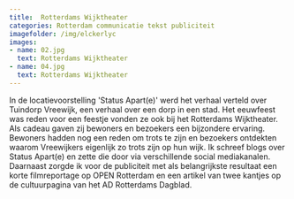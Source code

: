 ```yaml
---
title:  Rotterdams Wijktheater
categories: Rotterdam communicatie tekst publiciteit
imagefolder: /img/elckerlyc
images:
- name: 02.jpg
  text: Rotterdams Wijktheater
- name: 04.jpg
  text: Rotterdams Wijktheater
---
```


In de locatievoorstelling 'Status Apart(e)' werd het verhaal verteld over Tuindorp Vreewijk, een verhaal over een dorp in een stad. Het eeuwfeest was reden voor een feestje vonden ze ook bij het Rotterdams Wijktheater. Als cadeau gaven zij bewoners en bezoekers een bijzondere ervaring. Bewoners hadden nog een reden om trots te zijn en bezoekers ontdekten waarom Vreewijkers eigenlijk zo trots zijn op hun wijk. Ik schreef blogs over Status Apart(e) en zette die door via verschillende social mediakanalen. Daarnaast zorgde ik voor de publiciteit met als belangrijkste resultaat een korte filmreportage op OPEN Rotterdam en een artikel van twee kantjes op de cultuurpagina van het AD Rotterdams Dagblad.
